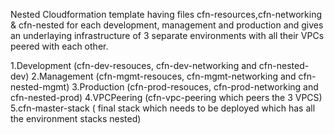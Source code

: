 Nested Cloudformation template having files cfn-resources,cfn-networking & cfn-nested for each development, management and production and gives an underlaying infrastructure of 3 separate environments with all their VPCs peered with each other.
  
  1.Development (cfn-dev-resouces, cfn-dev-networking and cfn-nested-dev)
  2.Management (cfn-mgmt-resouces, cfn-mgmt-networking and cfn-nested-mgmt)
  3.Production (cfn-prod-resouces, cfn-prod-networking and cfn-nested-prod)
  4.VPCPeering (cfn-vpc-peering which peers the 3 VPCS)
  5.cfn-master-stack ( final stack which needs to be deployed which has all the environment stacks nested)
  
  
